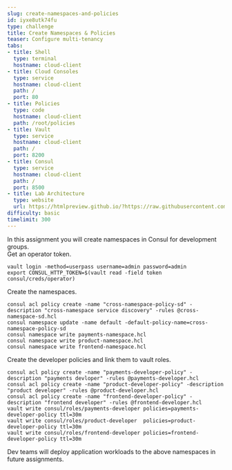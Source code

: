 ```yaml
---
slug: create-namespaces-and-policies
id: iyxe8utk74fu
type: challenge
title: Create Namespaces & Policies
teaser: Configure multi-tenancy
tabs:
- title: Shell
  type: terminal
  hostname: cloud-client
- title: Cloud Consoles
  type: service
  hostname: cloud-client
  path: /
  port: 80
- title: Policies
  type: code
  hostname: cloud-client
  path: /root/policies
- title: Vault
  type: service
  hostname: cloud-client
  path: /
  port: 8200
- title: Consul
  type: service
  hostname: cloud-client
  path: /
  port: 8500
- title: Lab Architecture
  type: website
  url: https://htmlpreview.github.io/?https://raw.githubusercontent.com/hashicorp/field-workshops-consul/blob/master/instruqt-tracks/multi-cloud-service-networking-with-consul/assets/diagrams/diagrams.html
difficulty: basic
timelimit: 300
---
```

In this assignment you will create namespaces in Consul for development groups. <br>
Get an operator token. <br>
```
vault login -method=userpass username=admin password=admin
export CONSUL_HTTP_TOKEN=$(vault read -field token consul/creds/operator)
```
Create the namespaces. <br>
```
consul acl policy create -name "cross-namespace-policy-sd" -description "cross-namespace service discovery" -rules @cross-namespace-sd.hcl
consul namespace update -name default -default-policy-name=cross-namespace-policy-sd
consul namespace write payments-namespace.hcl
consul namespace write product-namespace.hcl
consul namespace write frontend-namespace.hcl
```
Create the developer policies and link them to vault roles. <br>
```
consul acl policy create -name "payments-developer-policy" -description "payments devloper" -rules @payments-developer.hcl
consul acl policy create -name "product-developer-policy" -description  "product developer" -rules @product-developer.hcl
consul acl policy create -name "frontend-developer-policy" -description "frontend developer" -rules @frontend-developer.hcl
vault write consul/roles/payments-developer policies=payments-developer-policy ttl=30m
vault write consul/roles/product-developer  policies=product-developer-policy ttl=30m
vault write consul/roles/frontend-developer policies=frontend-developer-policy ttl=30m
```
Dev teams will deploy application workloads to the above namespaces in future assignments.
